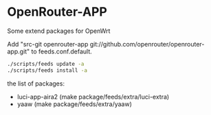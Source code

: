 OpenRouter-APP
=============

Some extend packages for OpenWrt

Add "src-git openrouter-app git://github.com/openrouter/openrouter-app.git" to feeds.conf.default.

```bash
./scripts/feeds update -a
./scripts/feeds install -a
```

the list of packages:
* luci-app-aira2 (make package/feeds/extra/luci-extra)
* yaaw (make package/feeds/extra/yaaw)
